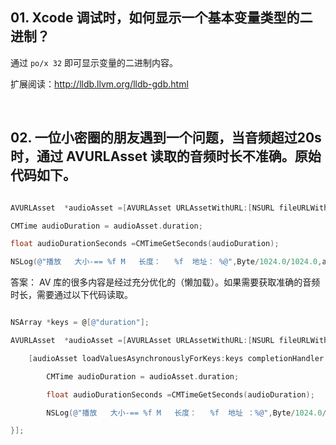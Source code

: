## 01. Xcode 调试时，如何显示一个基本变量类型的二进制？

通过 ```po/x 32``` 即可显示变量的二进制内容。

扩展阅读：http://lldb.llvm.org/lldb-gdb.html

<br />

## 02. 一位小密圈的朋友遇到一个问题，当音频超过20s时，通过 AVURLAsset 读取的音频时长不准确。原始代码如下。

```objective-c

AVURLAsset  *audioAsset =[AVURLAsset URLAssetWithURL:[NSURL fileURLWithPath:urlStr] options:nil];

CMTime audioDuration = audioAsset.duration;

float audioDurationSeconds =CMTimeGetSeconds(audioDuration);

NSLog(@"播放   大小-== %f M   长度：   %f  地址： %@",Byte/1024.0/1024.0,audioDurationSeconds,urlStr);

```



答案： AV 库的很多内容是经过充分优化的（懒加载）。如果需要获取准确的音频时长，需要通过以下代码读取。

```objective-c

NSArray *keys = @[@"duration"];

AVURLAsset  *audioAsset =[AVURLAsset URLAssetWithURL:[NSURL fileURLWithPath:urlStr] options:@{AVURLAssetPreferPreciseDurationAndTimingKey:@YES}];

    [audioAsset loadValuesAsynchronouslyForKeys:keys completionHandler:^{

        CMTime audioDuration = audioAsset.duration;

        float audioDurationSeconds =CMTimeGetSeconds(audioDuration);

        NSLog(@"播放   大小-== %f M   长度：   %f  地址 ：%@",Byte/1024.0/1024.0,audioDurationSeconds,urlStr);

}];

```


